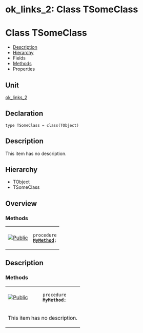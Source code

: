 # ok\_links\_2: Class TSomeClass


# Class TSomeClass
<span id="TSomeClass"/>

- [Description](#PasDoc-Description)
- [Hierarchy](#PasDoc-Hierarchy)
- Fields
- [Methods](#PasDoc-Methods)
- Properties

<span id="PasDoc-Description"/>

## Unit


[ok\_links\_2](ok_links_2.md)


## Declaration


```type TSomeClass = class(TObject)```


## Description
This item has no description.



## Hierarchy


<span id="PasDoc-Hierarchy"/>

- TObject
- TSomeClass



## Overview

### Methods
<span id="PasDoc-Methods"/>


<table>
<tr>

<td>

<a href="legend.md"><img src="public.gif" alt="Public" title="Public"></img></a>
</td>

<td>

<code>procedure <strong><a href="ok_links_2.TSomeClass.md#MyMethod">MyMethod</a></strong>;</code>
</td>
</tr>
</table>


## Description

### Methods

<table>
<tr>

<td>

<a href="legend.md"><img src="public.gif" alt="Public" title="Public"></img></a>
</td>

<td>

<span id="MyMethod"/><code>procedure <strong>MyMethod</strong>;</code>
</td>
</tr>
<tr><td colspan="2">

This item has no description.



</td></tr>
</table>

